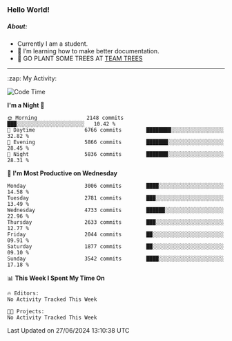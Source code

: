 ### Hello World!

##### About:
- Currently I am a student.
- 🌱 I’m learning how to make better documentation.
- 🌱 GO PLANT SOME TREES AT [TEAM TREES](https://teamtrees.org/)

---
  <summary>:zap: My Activity:</summary>
  
<!--START_SECTION:waka-->
![Code Time](http://img.shields.io/badge/Code%20Time-1%2C377%20hrs%2025%20mins-blue)

**I'm a Night 🦉** 

```text
🌞 Morning                2148 commits        ███░░░░░░░░░░░░░░░░░░░░░░   10.42 % 
🌆 Daytime                6766 commits        ████████░░░░░░░░░░░░░░░░░   32.82 % 
🌃 Evening                5866 commits        ███████░░░░░░░░░░░░░░░░░░   28.45 % 
🌙 Night                  5836 commits        ███████░░░░░░░░░░░░░░░░░░   28.31 % 
```
📅 **I'm Most Productive on Wednesday** 

```text
Monday                   3006 commits        ████░░░░░░░░░░░░░░░░░░░░░   14.58 % 
Tuesday                  2781 commits        ███░░░░░░░░░░░░░░░░░░░░░░   13.49 % 
Wednesday                4733 commits        ██████░░░░░░░░░░░░░░░░░░░   22.96 % 
Thursday                 2633 commits        ███░░░░░░░░░░░░░░░░░░░░░░   12.77 % 
Friday                   2044 commits        ██░░░░░░░░░░░░░░░░░░░░░░░   09.91 % 
Saturday                 1877 commits        ██░░░░░░░░░░░░░░░░░░░░░░░   09.10 % 
Sunday                   3542 commits        ████░░░░░░░░░░░░░░░░░░░░░   17.18 % 
```


📊 **This Week I Spent My Time On** 

```text
🔥 Editors: 
No Activity Tracked This Week

🐱‍💻 Projects: 
No Activity Tracked This Week
```


 Last Updated on 27/06/2024 13:10:38 UTC
<!--END_SECTION:waka-->
